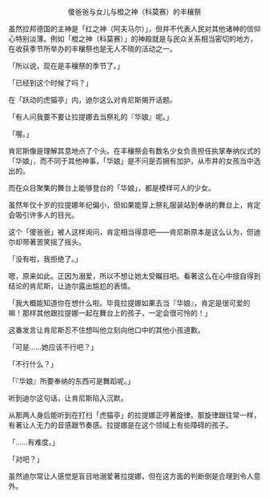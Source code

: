 <p align="center">傻爸爸与女儿与橙之神（科莫赛）的丰穰祭</p>

虽然拉邦德国的主神是「红之神（阿夫马尔）」，但并不代表人民对其他诸神的信仰心特别淡薄。例如「橙之神（科莫赛）」的神殿就是与民众关系相当密切的地方，在收获季节所举办的丰穰祭也是无人不晓的活动之一。

「所以说，现在是丰穰祭的季节了。」

「已经到这个时候了吗？」

在「跃动的虎猫亭」内，迪尔这么对肯尼斯揭开话题。

「有人问我要不要让拉提娜去当祭礼的『华娘』呢。」

「喔。」

肯尼斯像是理解其意地点了个头。在丰穰祭会有数名少女负责担任执掌奉纳仪式的「华娘」，而不同于其他神事，「华娘」是不问是否拥有加护，从市井的女孩当中选出的。

而在众目聚集的舞台上能够登台的「华娘」，都是模样可人的少女。

虽然年仅十岁的拉提娜年纪偏小，但如果能穿上祭礼服装站到奉纳的舞台上，肯定会吸引许多人的目光。

这个「傻爸爸」被人这样询问，肯定相当得意吧——肯尼斯原本是这么认为，但迪尔却带著苦笑摇了摇头。

「没有啦，我拒绝了。」

嗯，原来如此。正因为溺爱，所以不想让她太受瞩目吧。看著这么在心中擅自得到结论的肯尼斯，让迪尔露出尴尬的表情。

「我大概能知道你在想什么啦。毕竟拉提娜如果去当『华娘』，肯定是很可爱的嘛！那样其他跟拉提娜一起在舞台上的孩子，一定会很可怜的！」

这番发言让肯尼斯忍不住想叫他立刻向他口中的其他小孩道歉。

「可是……她应该不行吧？」

「不行什么？」

「『华娘』所要奉纳的东西可是舞蹈呢。」

听到迪尔这句话，让肯尼斯陷入沉默。

从那两人身后能听到在打扫「虎猫亭」的拉提娜正哼著旋律。那旋律跟往常一样，有著让人无力的音感跟节奏感。拉提娜是在这个领域上有些障碍的孩子。

「……有难度。」

「对吧？」

虽然迪尔常让人感觉是盲目地溺爱著拉提娜，但在这方面的判断倒是合理到令人意外。

